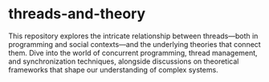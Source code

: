 # threads-and-theory
This repository explores the intricate relationship between threads—both in programming and social contexts—and the underlying theories that connect them. Dive into the world of concurrent programming, thread management, and synchronization techniques, alongside discussions on theoretical frameworks that shape our understanding of complex systems.
